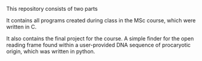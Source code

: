 This repository consists of two parts

It contains all programs created during class in the MSc course, which were written in C.

It also contains the final project for the course. A simple finder for the open reading frame found within a user-provided DNA sequence of procaryotic origin, which was written in python.
